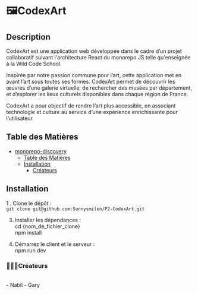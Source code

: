 # 🖼️CodexArt
## Description
CodexArt est une application web développée dans le cadre d’un projet collaboratif suivant l'architecture React du monorepo JS telle qu'enseignée à la Wild Code School. 

Inspirée par notre passion commune pour l’art, cette application met en avant l’art sous toutes ses formes. CodexArt permet de découvrir les œuvres d’une galerie virtuelle, de rechercher des musées par département, et d’explorer les lieux culturels disponibles dans chaque région de France.

CodexArt a pour objectif de rendre l’art plus accessible, en associant technologie et culture au service d’une expérience enrichissante pour l’utilisateur.


## Table des Matières

- [monorepo-discovery](#name)
  - [Table des Matières](#table-des-matières)
  - [Installation](#installation)
    - [Créateurs](#créateurs)

## Installation

1 . Clone le dépôt :<br>
     ```
      git clone git@github.com:Sunnysmilen/P2-CodexArt.git
     ```
   
3. Installer les dépendances :<br>
     cd {nom_de_fichier_clone} <br>
     npm install

4. Démarrez le client et le serveur :<br>
     npm run dev 


### 👨🏻‍🎨Créateurs 
<br>- Nabil
    - Gary 


